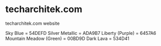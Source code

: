 # techarchitek.com
techarchitek.com website

Sky Blue = 54DEFD
Silver Metallic = ADA9B7
Liberty (Purple) = 6457A6
Mountain Meadow (Green) = 00BD9D
Dark Lava = 534D41